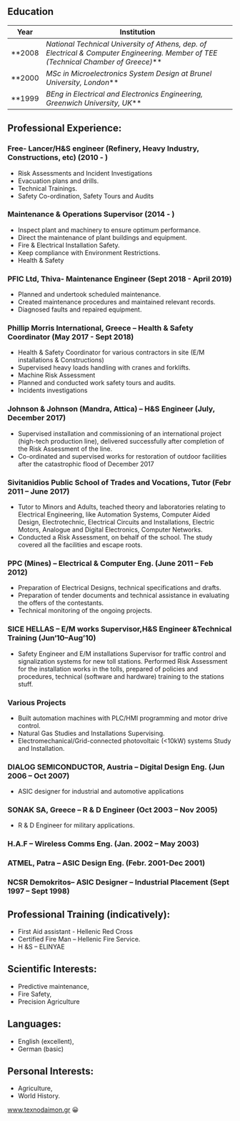 

## Education
Year | Institution
---- | -------------
**2008 | *National Technical University of Athens, dep. of Electrical & Computer Engineering. Member of TEE (Technical Chamber of Greece)***
**2000 | *MSc in Microelectronics System Design at Brunel University, London***
**1999 | *BEng in Electrical and Electronics Engineering, Greenwich University, UK***

## Professional Experience:
### Free- Lancer/H&S engineer (Refinery, Heavy Industry, Constructions, etc) (2010 - )
- Risk Assessments and Incident Investigations
- Evacuation plans and drills. 
- Technical Trainings.
- Safety Co-ordination, Safety Tours and Audits
### Maintenance & Operations Supervisor (2014 - )
- Inspect plant and machinery to ensure optimum performance.
- Direct the maintenance of plant buildings and equipment. 
- Fire & Electrical Installation Safety.
- Keep compliance with Environment Restrictions.
- Health & Safety
### PFIC Ltd, Thiva- Maintenance Engineer (Sept 2018 - April 2019)
- Planned and undertook scheduled maintenance.
- Created maintenance procedures and maintained relevant records.
- Diagnosed faults and repaired equipment.
### Phillip Morris International, Greece – Health & Safety Coordinator (May 2017 - Sept 2018) 
- Health & Safety Coordinator for various contractors in site (E/M installations & Constructions)
- Supervised heavy loads handling with cranes and forklifts.
- Machine Risk Assessment
- Planned and conducted work safety tours and audits. 
- Incidents investigations
### Johnson & Johnson (Mandra, Attica) – H&S Engineer (July, December 2017)
- Supervised installation and commissioning of an international project (high-tech production line), delivered successfully after completion of the Risk Assessment of the line.
- Co-ordinated and supervised works for restoration of outdoor facilities after the catastrophic flood of December 2017 
### Sivitanidios Public School of Trades and Vocations, Tutor (Febr 2011 – June 2017)
- Tutor to Minors and Adults, teached theory and laboratories relating to Electrical Engineering, like Automation Systems, Computer Aided Design, Electrotechnic, Electrical Circuits and Installations, Electric Motors, Analogue and Digital Electronics, Computer Networks.
- Conducted a Risk Assessment, on behalf of the school. The study covered all the facilities and escape roots. 
### PPC (Mines) – Electrical & Computer Eng. (June 2011 – Feb 2012)
- Preparation of Electrical Designs, technical specifications and drafts.
- Preparation of tender documents and technical assistance in evaluating the offers of the contestants. 
- Technical monitoring of the ongoing projects. 
### SICE HELLAS – E/M works Supervisor,H&S Engineer &Technical Training (Jun‘10–Aug’10)
- Safety Engineer and E/M installations Supervisor for traffic control and signalization systems for new toll stations. Performed Risk Assessment for the installation works in the tolls, prepared of policies and procedures, technical (software and hardware) training to the stations stuff. 
### Various Projects 
- Built automation machines with PLC/HMI programming and motor drive control.
- Natural Gas Studies and Installations Supervising. 
- Electromechanical/Grid-connected photovoltaic (<10kW) systems Study and Installation. 
### DIALOG SEMICONDUCTOR, Austria – Digital Design Eng. (Jun 2006 – Oct 2007)
- ASIC designer for industrial and automotive applications
### SONAK SA, Greece – R & D Engineer (Oct 2003 – Nov 2005)
- R & D Engineer for military applications. 
### H.A.F – Wireless Comms Eng. (Jan. 2002 – May 2003)
### ATMEL, Patra – ASIC Design Eng. (Febr. 2001-Dec 2001)
### NCSR Demokritos– ASIC Designer – Industrial Placement (Sept 1997 – Sept 1998) 
## Professional Training (indicatively):
- First Aid assistant - Hellenic Red Cross
- Certified Fire Man – Hellenic Fire Service.
- H &S – ELINYAE 
## Scientific Interests:
- Predictive maintenance,
- Fire Safety, 
- Precision Agriculture 
## Languages:
  - English (excellent), 
  - German (basic)
## Personal Interests:
- Agriculture, 
- World History.

www.texnodaimon.gr 
:grinning:
